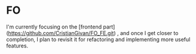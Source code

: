 # FO 

I'm currently focusing on the [frontend part] (https://github.com/CristianGivan/FO_FE.git) , and once I get closer to completion, I plan to revisit it for refactoring and implementing more useful features.
